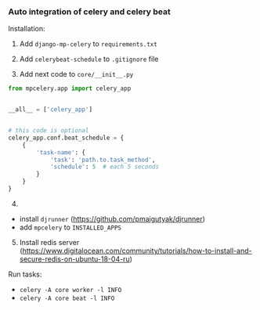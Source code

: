 
### Auto integration of celery and celery beat

Installation:

1)  Add `django-mp-celery` to `requirements.txt`
 

2) Add `celerybeat-schedule` to `.gitignore` file

 
3) Add next code to `core/__init__.py`

``` python
from mpcelery.app import celery_app


__all__ = ['celery_app']


# this code is optional 
celery_app.conf.beat_schedule = {
    {
        'task-name': {
            'task': 'path.to.task_method',
            'schedule': 5  # each 5 seconds
        }
    }
}
```

4) 
* install `djrunner` (https://github.com/pmaigutyak/djrunner)
* add `mpcelery` to `INSTALLED_APPS`

5) Install redis server (https://www.digitalocean.com/community/tutorials/how-to-install-and-secure-redis-on-ubuntu-18-04-ru)

Run tasks:
* `celery -A core worker -l INFO`
* `celery -A core beat -l INFO`